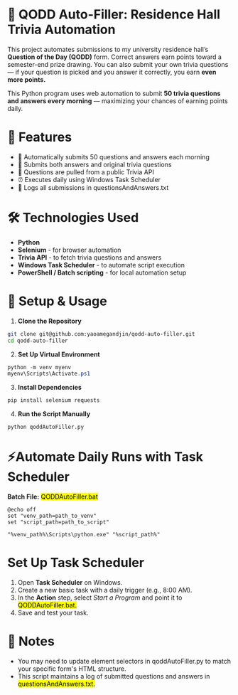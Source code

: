 # 🎯 QODD Auto-Filler: Residence Hall Trivia Automation
This project automates submissions to my university residence hall’s **Question of the Day (QODD)** form. Correct answers earn points toward a semester-end prize drawing. You can also submit your own trivia questions — if your question is picked and you answer it correctly, you earn **even more points.**

This Python program uses web automation to submit **50 trivia questions and answers every morning** — maximizing your chances of earning points daily.

# 🚀 Features
- 🔁 Automatically submits 50 questions and answers each morning
- 📩 Submits both answers and original trivia questions
- 🧠 Questions are pulled from a public Trivia API
- ⏰ Executes daily using Windows Task Scheduler
- 📄 Logs all submissions in questionsAndAnswers.txt

# 🛠️ Technologies Used
- **Python**
- **Selenium** - for browser automation
- **Trivia API** - to fetch trivia questions and answers
- **Windows Task Scheduler** - to automate script execution
- **PowerShell / Batch scripting** - for local automation setup

# 🧪 Setup & Usage
1. **Clone the Repository**
```bash
git clone git@github.com:yaoamegandjin/qodd-auto-filler.git
cd qodd-auto-filler
```
2. **Set Up Virtual Environment**
```powershell
python -m venv myenv
myenv\Scripts\Activate.ps1
```
3. **Install Dependencies**
```bash
pip install selenium requests
```

4. **Run the Script Manually**
```bash
python qoddAutoFiller.py
```

# ⚡Automate Daily Runs with Task Scheduler
**Batch File:** <mark>QODDAutoFiller.bat<mark>
```batch
@echo off
set "venv_path=path_to_venv"
set "script_path=path_to_script"

"%venv_path%\Scripts\python.exe" "%script_path%"
```

# Set Up Task Scheduler

1. Open **Task Scheduler** on Windows.
2. Create a new basic task with a daily trigger (e.g., 8:00 AM).
3. In the **Action** step, select *Start a Program* and point it to <mark>QODDAutoFiller.bat<mark>.
4. Save and test your task.

# 📌 Notes
- You may need to update element selectors in qoddAutoFiller.py to match your specific form's HTML structure.
- This script maintains a log of submitted questions and answers in <mark>questionsAndAnswers.txt<mark>.




